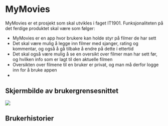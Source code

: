 # MyMovies

MyMovies er et prosjekt som skal utvikles i faget IT1901. Funksjonaliteten på det ferdige produktet skal være som følger:

- MyMovies er en app hvor brukere kan holde styr på filmer de har sett
- Det skal være mulig å legge inn filmer med sjanger, rating og kommentar, og også å gå tilbake å endre på dette i ettertid
- Det skal også være mulig å se en oversikt over filmer man har sett før, og hvilken info som er lagt til den aktuelle filmen
- Oversikten over filmene til en bruker er privat, og man må derfor logge inn for å bruke appen
- 

## Skjermbilde av brukergrensesnittet

![](https://scontent-arn2-1.xx.fbcdn.net/v/t1.15752-9/119684474_624892344896990_3202801797249048090_n.png?_nc_cat=111&_nc_sid=b96e70&_nc_ohc=BuEpv4J7G1sAX-2UZPZ&_nc_ht=scontent-arn2-1.xx&oh=b5432fe1ac159ef024d5e30d7bbb0890&oe=5F876DD4)

## Brukerhistorier